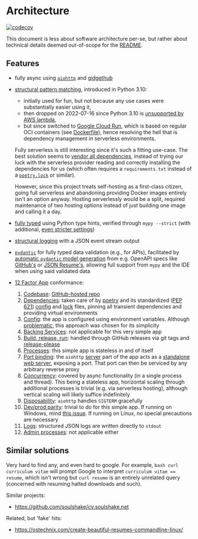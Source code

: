 # Architecture

[![codecov](https://codecov.io/gh/alexpovel/ancv/branch/main/graph/badge.svg?token=I5XFLBHRCH)](https://codecov.io/gh/alexpovel/ancv)

This document is less about software architecture per-se, but rather about technical details deemed out-of-scope for the [README](./README.md).

## Features

- fully async using [`aiohttp`](https://docs.aiohttp.org/en/stable/) and [gidgethub](https://gidgethub.readthedocs.io/en/latest/index.html)
- [structural pattern matching](https://peps.python.org/pep-0634/), introduced in Python 3.10:
  - initially used for fun, but not because any use cases were substantially easier using it,
  - then dropped on 2022-07-16 since Python 3.10 is [unsupported by AWS lambda](https://github.com/aws/aws-lambda-base-images/issues/31),
  - but since switched to [Google Cloud Run](https://cloud.google.com/run), which is based on regular OCI containers (see [Dockerfile](./Dockerfile)), hence resolving the hell that is dependency management in serverless environments.

  Fully serverless is still interesting since it's such a fitting use-case.
  The best solution seems to [vendor all dependencies](https://www.serverless.com/plugins/serverless-python-requirements), instead of trying our luck with the serverless provider reading and correctly installing the dependencies for us (which often requires a `requirements.txt` instead of a [`poetry.lock`](./poetry.lock) or similar).

  However, since this project treats self-hosting as a first-class citizen, going full serverless and abandoning providing Docker images entirely isn't an option anyway.
  Hosting serverlessly would be a split, required maintenance of two hosting options instead of just building one image and calling it a day.
- [fully typed](https://mypy.readthedocs.io/en/stable/index.html) using Python type hints, verified through `mypy --strict` (with additional, [even stricter settings](pyproject.toml))
- [structural logging](https://github.com/hynek/structlog) with a JSON event stream output
- [`pydantic`](https://pydantic-docs.helpmanual.io/) for fully typed data validation (e.g., for APIs), facilitated by [automatic `pydantic` model generation](https://koxudaxi.github.io/datamodel-code-generator/) from e.g. OpenAPI specs like [GitHub's](https://github.com/github/rest-api-description/tree/main/descriptions/api.github.com) or [JSON Resume's](https://github.com/jsonresume/resume-schema/blob/master/schema.json), allowing full support from `mypy` and the IDE when using said validated data
- [12 Factor App](https://12factor.net/) conformance:
  1. [Codebase](https://12factor.net/codebase): [GitHub-hosted repo](https://github.com/alexpovel/ancv/)
  2. [Dependencies](https://12factor.net/dependencies): taken care of by [poetry](https://python-poetry.org/) and its standardized ([PEP 621](https://peps.python.org/pep-0621/)) [config](pyproject.toml) and [lock](poetry.lock) files, pinning all transient dependencies and providing virtual environments
  3. [Config](https://12factor.net/config): the app is configured using environment variables.
     Although [problematic](https://news.ycombinator.com/item?id=31200132), this approach was chosen for its simplicity
  4. [Backing Services](https://12factor.net/backing-services): not applicable for this very simple app
  5. [Build, release, run](https://12factor.net/build-release-run): handled through GitHub releases via git tags and [release-please](https://github.com/marketplace/actions/release-please-action)
  6. [Processes](https://12factor.net/processes): this simple app is stateless in and of itself
  7. [Port binding](https://12factor.net/port-binding): the `aiohttp` [server](ancv/web/server.py) part of the app acts as a [standalone web server](https://docs.aiohttp.org/en/stable/deployment.html#standalone), exposing a port.
     That port can then be serviced by any arbitrary reverse proxy
  8. [Concurrency](https://12factor.net/concurrency): covered by async functionality (in a single process and thread).
     This being a stateless app, horizontal scaling through additional processes is trivial (e.g. via serverless hosting), although vertical scaling will likely suffice indefinitely
  9. [Disposability](https://12factor.net/disposability): `aiohttp` handles `SIGTERM` gracefully
  10. [Dev/prod parity](https://12factor.net/dev-prod-parity): trivial to do for this simple app.
       If running on Windows, mind [this issue](https://stackoverflow.com/q/45600579/11477374).
       If running on Linux, no special precautions are necessary
  11. [Logs](https://12factor.net/logs): structured JSON logs are written directly to `stdout`
  12. [Admin processes](https://12factor.net/admin-processes): not applicable either

## Similar solutions

Very hard to find any, and even hard to google.
For example, `bash curl curriculum vitae` will prompt Google to interpret `curriculum vitae == resume`, which isn't wrong but `curl resume` is an entirely unrelated query (concerned with resuming halted downloads and such).

Similar projects:

- <https://github.com/soulshake/cv.soulshake.net>

Related, but 'fake' hits:

- <https://ostechnix.com/create-beautiful-resumes-commandline-linux/>

